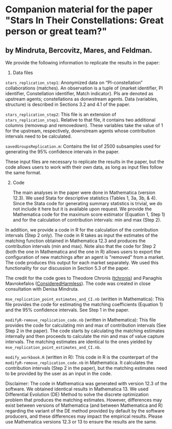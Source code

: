 # Companion material for the paper "Stars In Their Constellations: Great person or great team?"
## by Mindruta, Bercovitz, Mares, and Feldman.

We provide the following information to replicate the results in the paper: 
1.	Data files

`stars_replication_step1`: Anonymized data on “PI-constellation” collaborations (matches). An observation is a tuple of {market identifier, PI identifier, Constellation identifier, Match indicator}. PIs are denoted as upstream agents; constellations as donwstream agents. Data (variables, structure) is described in Sections 3.2 and 4.1 of the paper. 

`stars_replication_step2`: This file is an extension of `stars_replication_step1`. Relative to that file, it contains two additional columns (removeup and removedown). These variables take the value of 1 for the upstream, respectively, downstream agents whose contribution intervals need to be calculated. 

`savedGroupsReplication.m`: Contains the list of 2500 subsamples used for generating the 95% confidence intervals in the paper. 

These input files are necessary to replicate the results in the paper, but the code allows users to work with their own data, as long as input files follow the same format.  

2. Code
   
   The main analyses in the paper were done in Mathematica (version 12.3). We used Stata for descriptive statistics (Tables 1, 3a, 3b, & 4). Since the Stata code for generating summary statistics is trivial, we do not include it here but it is available upon request. We provide the Mathematica code for the maximum score estimator (Equation 1, Step 1) and for the calculation of contribution intervals: min and max (Step 2).

In addition, we provide a code in R for the calculation of the contribution intervals (Step 2 only). The code in R takes as input the estimates of the matching function obtained in Mathematica 12.3 and produces the contribution intervals (min and max). Note also that the code for Step 2 (both the one in Mathematica and the one in R) allows users to export the configuration of new matchings after an agent is "removed" from a market. The code produces this output for each market separately. We used this functionality for our discussion in Section 5.3 of the paper. 
      
The credit for the code goes to Theodore Chronis ([tchronis](https://github.com/tchronis)) and Panaghis Mavrokefalos ([ConsideredHarmless](https://github.com/ConsideredHarmless)). The code was created in close consultation with Denisa Mindruta.

`mse_replication_point_estimates_and_CI.nb` (written in Mathematica): This file provides the code for estimating the matching coefficients (Equation 1) and the 95% confidence intervals. See Step 1 in the paper. 

`modifyR-remove_replication_code.nb` (written in Mathematica): This file provides the code for calculating min and max of contribution intervals (See Step 2 in the paper). The code starts by calculating the matching estimates internally and then proceeds to calculate the min and max of value capture intervals. The matching estimates are identical to the ones yielded by `mse_replication_point_estimates_and_CI.nb`.

`modify_workbook.R` (written in R): This code in R is the counterpart of the `modifyR-remove_replication_code.nb` in Mathematica. It calculates the contribution intervals (Step 2 in the paper), but the matching estimates need to be provided by the user as an input in the code. 

Disclaimer: The code in Mathematica was generated with version 12.3 of the software. We obtained identical results in Mathematica 13. We used Differential Evolution (DE) Method to solve the discrete optimization problem that produces the matching estimates. However, differences may exist between versions of Mathematica (and between Mathematica and R) regarding the variant of the DE method provided by default by the software producers, and these differences may impact the empirical results. Please use Mathematica versions 12.3 or 13 to ensure the results are the same.
